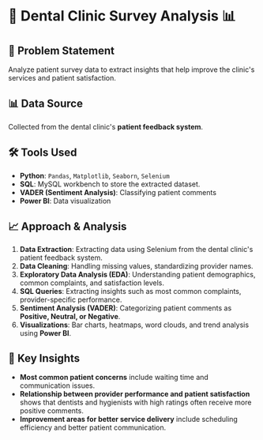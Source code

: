 # 🦷 Dental Clinic Survey Analysis 📊

## 📌 Problem Statement
Analyze patient survey data to extract insights that help improve the clinic's services and patient satisfaction.

## 📊 Data Source
Collected from the dental clinic's **patient feedback system**.

## 🛠 Tools Used
- **Python**: `Pandas`, `Matplotlib`, `Seaborn`, `Selenium`
- **SQL**: MySQL workbench to store the extracted dataset.  
- **VADER (Sentiment Analysis)**: Classifying patient comments  
- **Power BI**: Data visualization  

## 📈 Approach & Analysis
1. **Data Extraction**: Extracting data using Selenium from the dental clinic's patient feedback system.
2. **Data Cleaning**: Handling missing values, standardizing provider names.  
3. **Exploratory Data Analysis (EDA)**: Understanding patient demographics, common complaints, and satisfaction levels.  
4. **SQL Queries**: Extracting insights such as most common complaints, provider-specific performance.  
5. **Sentiment Analysis (VADER)**: Categorizing patient comments as **Positive, Neutral, or Negative**.  
6. **Visualizations**: Bar charts, heatmaps, word clouds, and trend analysis using **Power BI**.

## 🔑 Key Insights
- **Most common patient concerns** include waiting time and communication issues.  
- **Relationship between provider performance and patient satisfaction** shows that dentists and hygienists with high ratings often receive more positive comments.  
- **Improvement areas for better service delivery** include scheduling efficiency and better patient communication.  
